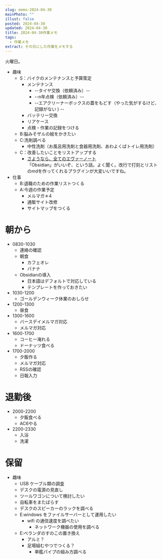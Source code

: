 ```yaml
---
slug: memo-2024-04-30
mainPhoto: ""
illust: false
posted: 2024-04-30
updated: 2024-04-30
title: 2024-04-30作業メモ
tags:
  - 作業メモ
extract: その日にした作業をメモする
---
```


火曜日。

- 趣味
  - S：バイクのメンテナンスと予算策定
    - メンテナンス
      - --タイヤ交換（依頼済み）--
      - --n年点検（依頼済み）--
      - --エアクリーナーボックスの蓋をもどす（やった気がするけど、記録がない ) --
    - バッテリー交換
    - リアケース
    - 点検・作業の記録をつける
  - B:脳みそザルの絵をかきたい
  - C:洗剤調べる
    - 中性洗剤（お風呂用洗剤と食器用洗剤、あわよくばトイレ用洗剤）
  - C：改善したいことをリストアップする 
    - [さようなら、全てのエヴァーノート](https://honeshabri.hatenablog.com/entry/Evernote_to_Obsidian)  
  「Obsidian」がいいぞ、という話。よく聞く。改行で打刻とリストのmdを作ってくれるプラグインが大変いいですね。
- 仕事
  - B:退職のための作業リストつくる
  - A:今週の作業予定
	- メルマガ＊4
	- 通販サイト改修
	- サイトマップをつくる

# 朝から

- 0830-1030
  - 連絡の確認
  - 朝食 
    - カフェオレ
    - バナナ
  - Obsidianの導入
    - 日本語はデフォルトで対応している
    - テンプレートを作っておきたい
- 1030-1200
  - ゴールデンウィーク休業のおしらせ
- 1200-1300
  - 昼食
- 1300-1600
  - バースデイメルマガ対応
  - メルマガ対応
- 1600-1700
  - コーヒー淹れる
  - ドーナッツ食べる
- 1700-2000
  - 夕飯作る
  - メルマガ対応
  - RSSの確認
  - 日報入力
# 退勤後

- 2000-2200
  - 夕飯食べる
  - AC6やる
- 2200-2330
  - 入浴
  -  洗濯
# 保留

- 趣味
  - USB ケーブル類の調査
  - デスクの電源の見直し
  - ツールワゴンについて検討したい
  - 自転車をまたばらす
  - デスクのスピーカーのラックを調べる
  - E:windows をファイルサーバーとして運用したい
    - wifi の通信速度を調べたい
      - ネットワーク機器の使用を調べる
  - E:ベランダのすのこの置き換え
    - アルミ？
    - 足場組むやつでつくる？
      - 単艦パイプの組み方調べる
